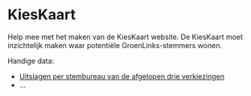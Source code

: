 # KiesKaart
Help mee met het maken van de KiesKaart website. De KiesKaart moet inzichtelijk maken waar potentiële GroenLinks-stemmers wonen.

Handige data:
- [Uitslagen per stembureau van de afgelopen drie verkiezingen](https://t.co/MkzHNQd5LU)
- ...
